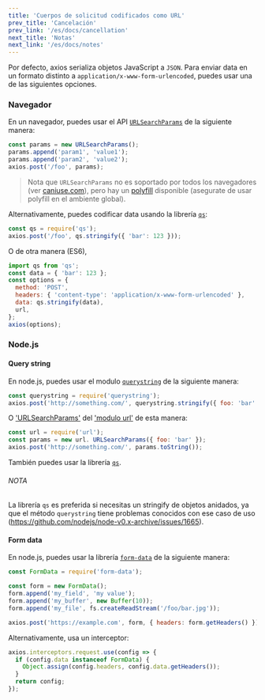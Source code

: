 ```yaml
---
title: 'Cuerpos de solicitud codificados como URL'
prev_title: 'Cancelación'
prev_link: '/es/docs/cancellation'
next_title: 'Notas'
next_link: '/es/docs/notes'
---
```


Por defecto, axios serializa objetos JavaScript a `JSON`. Para enviar data en un formato distinto a `application/x-www-form-urlencoded`, puedes usar una de las siguientes opciones.

### Navegador

En un navegador, puedes usar el API [`URLSearchParams`](https://developer.mozilla.org/en-US/docs/Web/API/URLSearchParams) de la siguiente manera:

```js
const params = new URLSearchParams();
params.append('param1', 'value1');
params.append('param2', 'value2');
axios.post('/foo', params);
```

> Nota que `URLSearchParams` no es soportado por todos los navegadores (ver [caniuse.com](http://www.caniuse.com/#feat=urlsearchparams)), pero hay un [polyfill](https://github.com/WebReflection/url-search-params) disponible (asegurate de usar polyfill en el ambiente global).

Alternativamente, puedes codificar data usando la librería [`qs`](https://github.com/ljharb/qs):

```js
const qs = require('qs');
axios.post('/foo', qs.stringify({ 'bar': 123 }));
```

O de otra manera (ES6),

```js
import qs from 'qs';
const data = { 'bar': 123 };
const options = {
  method: 'POST',
  headers: { 'content-type': 'application/x-www-form-urlencoded' },
  data: qs.stringify(data),
  url,
};
axios(options);
```

### Node.js

#### Query string

En node.js, puedes usar el modulo [`querystring`](https://nodejs.org/api/querystring.html) de la siguiente manera:

```js
const querystring = require('querystring');
axios.post('http://something.com/', querystring.stringify({ foo: 'bar' }));
```

O ['URLSearchParams'](https://nodejs.org/api/url.html#url_class_urlsearchparams) del ['modulo url'](https://nodejs.org/api/url.html) de esta manera:

```js
const url = require('url');
const params = new url. URLSearchParams({ foo: 'bar' });
axios.post('http://something.com/', params.toString());
```

También puedes usar la librería [`qs`](https://github.com/ljharb/qs).

###### NOTA
La librería `qs` es preferida si necesitas un stringify de objetos anidados, ya que el método `querystring` tiene problemas conocidos con ese caso de uso (https://github.com/nodejs/node-v0.x-archive/issues/1665).

#### Form data

En node.js, puedes usar la librería [`form-data`](https://github.com/form-data/form-data) de la siguiente manera:

```js
const FormData = require('form-data');

const form = new FormData();
form.append('my_field', 'my value');
form.append('my_buffer', new Buffer(10));
form.append('my_file', fs.createReadStream('/foo/bar.jpg'));

axios.post('https://example.com', form, { headers: form.getHeaders() })
```

Alternativamente, usa un interceptor:

```js
axios.interceptors.request.use(config => {
  if (config.data instanceof FormData) {
    Object.assign(config.headers, config.data.getHeaders());
  }
  return config;
});
```